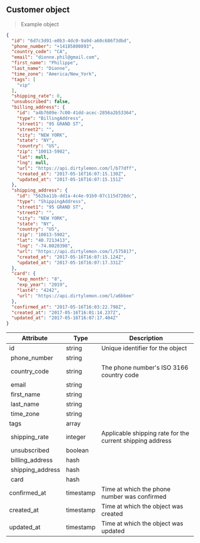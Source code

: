 ## Customer object

> Example object

```json
{
  "id": "6d7c3d91-e0b3-4dc0-9a9d-a60c686f3dbd",
  "phone_number": "+14185800893",
  "country_code": "CA",
  "email": "dionne.phil@gmail.com",
  "first_name": "Philippe",
  "last_name": "Dionne",
  "time_zone": "America/New_York",
  "tags": [
    "vip"
  ],
  "shipping_rate": 0,
  "unsubscribed": false,
  "billing_address": {
    "id": "a4b7609e-7c00-41dd-acec-2856a2b53364",
    "type": "BillingAddress",
    "street1": "95 GRAND ST",
    "street2": "",
    "city": "NEW YORK",
    "state": "NY",
    "country": "US",
    "zip": "10013-5902",
    "lat": null,
    "lng": null,
    "url": "https://api.dirtylemon.com/l/b77dff",
    "created_at": "2017-05-16T16:07:15.130Z",
    "updated_at": "2017-05-16T16:07:15.151Z"
  },
  "shipping_address": {
    "id": "562ba11b-dd1a-4c4e-91b9-07c115d720dc",
    "type": "ShippingAddress",
    "street1": "95 GRAND ST",
    "street2": "",
    "city": "NEW YORK",
    "state": "NY",
    "country": "US",
    "zip": "10013-5902",
    "lat": "40.7213413",
    "lng": "-74.0020398",
    "url": "https://api.dirtylemon.com/l/575817",
    "created_at": "2017-05-16T16:07:15.124Z",
    "updated_at": "2017-05-16T16:07:17.331Z"
  },
  "card": {
    "exp_month": "8",
    "exp_year": "2019",
    "last4": "4242",
    "url": "https://api.dirtylemon.com/l/a6bbee"
  },
  "confirmed_at": "2017-05-16T16:03:22.798Z",
  "created_at": "2017-05-16T16:01:14.237Z",
  "updated_at": "2017-05-16T16:07:17.404Z"
}
```

| Attribute  | Type     | Description |
| ---------- | -------- | ------------|
| id                       | string   | Unique identifier for the object |
| phone_number             | string |  |
| country_code             | string | The phone number's ISO 3166 country code |
| email                    | string |  |
| first_name               | string |  |
| last_name                | string |  |
| time_zone                | string |  |
| tags                     | array  |  |
| shipping_rate            | integer | Applicable shipping rate for the current shipping address |
| unsubscribed             | boolean |  |
| billing_address          | hash |  |
| shipping_address         | hash |  |
| card                     | hash |  |
| confirmed_at             | timestamp | Time at which the phone number was confirmed |
| created_at               | timestamp | Time at which the object was created |
| updated_at               | timestamp | Time at which the object was updated |
